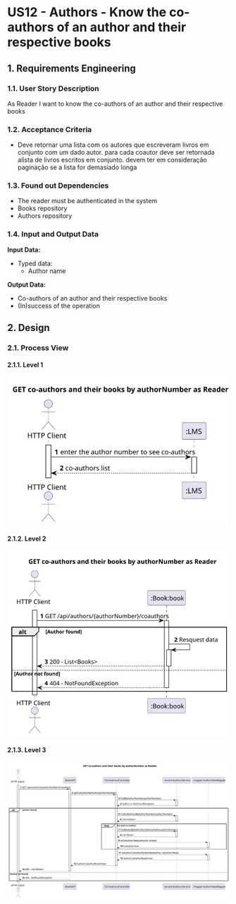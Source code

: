 # US12 - Authors - Know the co-authors of an author and their respective books

## 1. Requirements Engineering
### 1.1. User Story Description
As Reader I want to know the co-authors of an author and their respective books

### 1.2. Acceptance Criteria
- Deve retornar uma lista com os autores que escreveram livros em conjunto com um dado autor. para cada coautor deve ser retornada alista de livros escritos em conjunto. devem ter em consideração paginação se a lista for demasiado longa


### 1.3. Found out Dependencies
- The reader must be authenticated in the system
- Books repository
- Authors repository
### 1.4. Input and Output Data

**Input Data:**

* Typed data:
  * Author name

**Output Data:**

* Co-authors of an author and their respective books
* (In)success of the operation


## 2. Design
### 2.1. Process View
#### 2.1.1. Level 1
![SD](N1_VP_UC12.svg)

#### 2.1.2. Level 2
![SD](N2_VP_UC12.svg)

#### 2.1.3. Level 3
![SD](N3_VP_UC12.svg)

